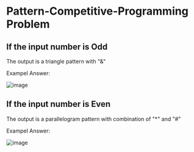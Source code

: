 # Pattern-Competitive-Programming Problem

## If the input number is Odd
The output is a triangle pattern with "&"

Exampel Answer:

![image](https://user-images.githubusercontent.com/66791043/121366691-df494b80-c963-11eb-9def-dd4f95d71346.png)

## If the input number is Even
The output is a parallelogram pattern with combination of "*" and "#"

Exampel Answer:

![image](https://user-images.githubusercontent.com/66791043/121366822-fb4ced00-c963-11eb-8c14-184efbf01cfd.png)
